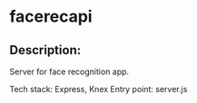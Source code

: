 # facerecapi

## Description:  
Server for face recognition app. 

Tech stack: Express, Knex
Entry point: server.js 
